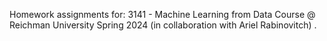Homework assignments for: 
3141 - Machine Learning from Data Course @ Reichman University
Spring 2024
(in collaboration with Ariel Rabinovitch)
.
